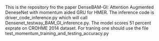 This is the repository fro the paper DenseBAM-GI: Attention Augmented DeneseNet with momentum aided GRU for HMER.  The inference code is driver_code_inference.py which will call Densenet_testway_BAM_GI_inference.py. The model scores 51 percent exprate on CROHME 2014 dataset. 
For traning one should use the file test_momentum_training_and_testing_accuracy.py 

